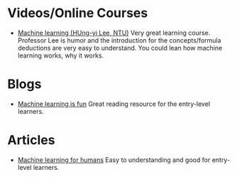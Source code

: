 # Videos/Online Courses
* [Machine learning (HUng-yi Lee, NTU)](https://www.youtube.com/watch?v=CXgbekl66jc&list=PLJV_el3uVTsPy9oCRY30oBPNLCo89yu49) Very great learning course. Professor Lee is humor and the introduction for the concepts/formula deductions are very easy to understand. You could lean how machine learning works, why it works.

# Blogs
* [Machine learning is fun](https://www.machinelearningisfun.com/) Great reading resource for the entry-level learners.

# Articles
* [Machine learning for humans](https://medium.com/machine-learning-for-humans/why-machine-learning-matters-6164faf1df12) Easy to understanding and good for entry-level learners.


